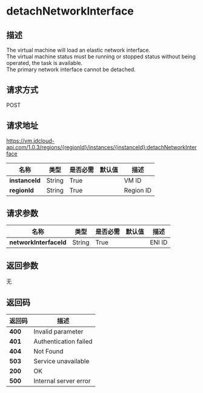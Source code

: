# detachNetworkInterface


## 描述
The virtual machine will load an elastic network interface. <br>
The virtual machine status must be running or stopped status without being operated, the task is available. <br>
The primary network interface cannot be detached.


## 请求方式
POST

## 请求地址
https://vm.jdcloud-api.com/1.0.3/regions/{regionId}/instances/{instanceId}:detachNetworkInterface

|名称|类型|是否必需|默认值|描述|
|---|---|---|---|---|
|**instanceId**|String|True| |VM ID|
|**regionId**|String|True| |Region ID|

## 请求参数
|名称|类型|是否必需|默认值|描述|
|---|---|---|---|---|
|**networkInterfaceId**|String|True| |ENI ID|


## 返回参数
无


## 返回码
|返回码|描述|
|---|---|
|**400**|Invalid parameter|
|**401**|Authentication failed|
|**404**|Not Found  |
|**503**|Service unavailable|
|**200**|OK|
|**500**|Internal server error|
